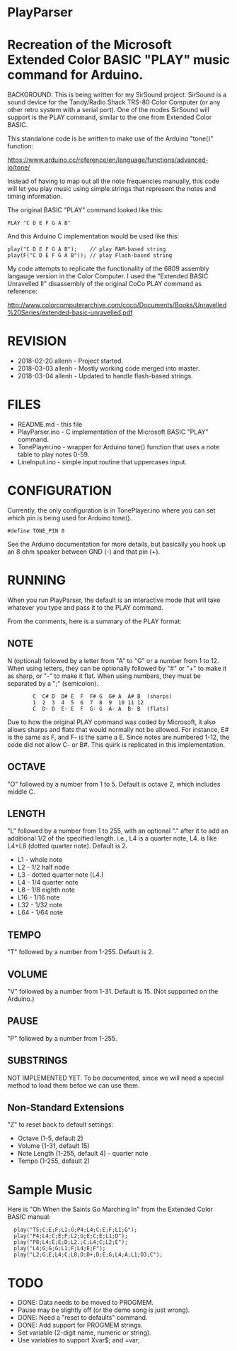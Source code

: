 # PlayParser

Recreation of the Microsoft Extended Color BASIC "PLAY" music command for Arduino.
==================================================================================
BACKGROUND: This is being written for my SirSound project. SirSound is a sound device for the Tandy/Radio Shack TRS-80 Color Computer (or any other retro system with a serial port). One of the modes SirSound will support is the PLAY command, similar to the one from Extended Color BASIC.

This standalone code is be written to make use of the Arduino "tone()" function:

https://www.arduino.cc/reference/en/language/functions/advanced-io/tone/

Instead of having to map out all the note frequencies manually, this code will let you play music using simple strings that represent the notes and timing information. 

The original BASIC "PLAY" command looked like this:
```
PLAY "C D E F G A B"
```
And this Arduino C implementation would be used like this:
````
play("C D E F G A B");    // play RAM-based string
play(F("C D E F G A B")); // play Flash-based string
````

My code attempts to replicate the functionality of the 6809 assembly langauge version in the Color Computer. I used the "Extended BASIC Unravelled II" disassembly of the original CoCo PLAY command as reference:

http://www.colorcomputerarchive.com/coco/Documents/Books/Unravelled%20Series/extended-basic-unravelled.pdf

REVISION
========
* 2018-02-20 allenh - Project started.
* 2018-03-03 allenh - Mostly working code merged into master.
* 2018-03-04 allenh - Updated to handle flash-based strings.

FILES
=====
* README.md - this file
* PlayParser.ino - C implementation of the Microsoft BASIC "PLAY" command.
* TonePlayer.ino - wrapper for Arduino tone() function that uses a note table to play notes 0-59.
* LineInput.ino - simple input routine that uppercases input.

CONFIGURATION
=============

Currently, the only configuration is in TonePlayer.ino where you can set which pin is being used for Arduino tone().

```
#define TONE_PIN 8
```

See the Arduino documentation for more details, but basically you hook up an 8 ohm speaker between GND (-) and that pin (+).

RUNNING
=======
 
When you run PlayParser, the default is an interactive mode that will take whatever you type and pass it to the PLAY command.

From the comments, here is a summary of the PLAY format:

NOTE
----
N (optional) followed by a letter from "A" to "G" or a number from 1 to 12.
When using letters, they can be optionally followed by "#" or "+" to make it
as sharp, or "-" to make it flat. When using numbers, they must be separated
by a ";" (semicolon).
```
        C  C# D  D# E  F  F# G  G# A  A# B  (sharps)
        1  2  3  4  5  6  7  8  9  10 11 12
        C  D- D  E- E  F  G- G  A- A  B- B  (flats)
```
Due to how the original PLAY command was coded by Microsoft, it also allows
sharps and flats that would normally not be allowed. For instance, E# is the
same as F, and F- is the same a E. Since notes are numbered 1-12, the code
did not allow C- or B#. This quirk is replicated in this implementation.

OCTAVE
------
"O" followed by a number from 1 to 5. Default is octave 2, which includes
middle C.

LENGTH
------
"L" followed by a number from 1 to 255, with an optional "." after it to
add an additional 1/2 of the specified length. i.e., L4 is a quarter note,
L4. is like L4+L8 (dotted quarter note). Default is 2.

* L1 - whole note
* L2 - 1/2 half node
* L3 - dotted quarter note (L4.)
* L4 - 1/4 quarter note
* L8 - 1/8 eighth note
* L16 - 1/16 note
* L32 - 1/32 note
* L64 - 1/64 note

TEMPO
-----
"T" followed by a number from 1-255. Default is 2.

VOLUME
------
"V" followed by a number from 1-31. Default is 15. (Not supported on the Arduino.)

PAUSE
-----
"P" followed by a number from 1-255.

SUBSTRINGS
----------
NOT IMPLEMENTED YET. To be documented, since we will need a special method to load them befoe we can use them.
 
Non-Standard Extensions
-----------------------
"Z" to reset back to default settings:

* Octave (1-5, default 2)
* Volume (1-31, default 15)
* Note Length (1-255, default 4) - quarter note
* Tempo (1-255, default 2)

Sample Music
============
Here is "Oh When the Saints Go Marching In" from the Extended Color BASIC manual:

```
  play("T5;C;E;F;L1;G;P4;L4;C;E;F;L1;G");
  play("P4;L4;C;E;F;L2;G;E;C;E;L1;D");
  play("P8;L4;E;E;D;L2.;C;L4;C;L2;E");
  play("L4;G;G;G;L1;F;L4;E;F");
  play("L2;G;E;L4;C;L8;D;D+;D;E;G;L4;A;L1;O3;C");
```

TODO
====
* DONE: Data needs to be moved to PROGMEM.
* Pause may be slightly off (or the demo song is just wrong).
* DONE: Need a "reset to defaults" command.
* DONE: Add support for PROGMEM strings.
* Set variable (2-digit name, numeric or string).
* Use variables to support Xvar$; and =var; 
